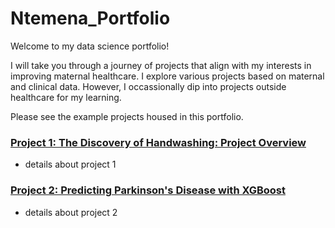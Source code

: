 # Ntemena_Portfolio

Welcome to my data science portfolio! 

I will take you through a journey of projects that align with my interests in improving maternal healthcare. I explore various projects based on maternal and clinical data. However, I occassionally dip into projects outside healthcare for my learning. 

Please see the example projects housed in this portfolio.

### [Project 1: The Discovery of Handwashing: Project Overview](https://github.com/Temi202/Data_Science_Portfolio)
* details about project 1


### [Project 2: Predicting Parkinson's Disease with XGBoost](https://github.com/Temi202/Data_Science_Portfolio)
* details about project 2

